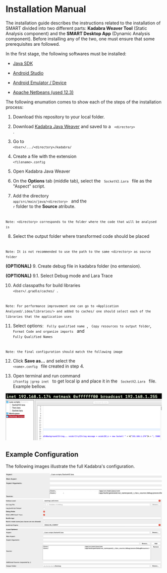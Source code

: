 # Installation Manual

The installation guide describes the instructions related to the installation of SMART divided into two different parts: **Kadabra Weaver Tool** (Static Analysis component) and the **SMART Desktop App** (Dynamic Analysis component). Before installing any of the two, one must ensure that some prerequisites are followed. 

In the first stage, the following softwares must be installed:

  - [Java SDK](https://www.oracle.com/pt/java/technologies/javase/javase-jdk8-downloads.html) 
  
  - [Android Studio](https://developer.android.com/studio?gclid=Cj0KCQjwkZiFBhD9ARIsAGxFX8Aipaq7tc9u3yKlWyLQrfQ1Y5uf4ZeKiN0Oqvc0UDgw2HBcdNHH6joaArRPEALw_wcB&gclsrc=aw.ds)
  
  - [Android Emulator / Device](https://developer.android.com/studio/run/managing-avds)
  
  - [Apache Netbeans (used 12.3)](https://netbeans.apache.org/download/index.html)


The following enumation comes to show each of the steps of the installation process:

 1. Download this repository to your local folder.
 
 
 2. Download [Kadabra Java Weaver](http://specs.fe.up.pt/tools/kadabra/) and saved to a  <code> `<directory>` </code>.
 
  
 3. Go to <code> `<User>/.../<directory>/kadabra/` </code>
 
  
 4. Create a file with the extension <code> `<filename>.config` </code>
  
  
 5. Open Kadabra Java Weaver
   
  
 6. On the **Options** tab (middle tab), select the <code> `SocketV2.Lara` </code> file as the "Aspect" script.
  
  
 7. Add the directory <code> `app/src/main/java/<directory>` </code> and the <code> `r`</code> folder to the **Source** atribute.
  
<code> `Note: <directory> corresponds to the folder where the code that will be analysed is`</code>
  
  
 8. Select the output folder where transformed code should be placed
  
 <code> `Note: It is not recommended to use the path to the same <directory> as source folder` </code>
  
  
 **(OPTIONAL)** 9. Create debug file in kadabra folder (no entension).
  
 **(OPTIONAL)** 9.1. Select Debug mode and Lara Trace
  
  
  10. Add classpaths for build libraries <code> `<User>/.gradle/caches/` </code>. 
  
<code>   `Note: For performance improvement one can go to <Application Analysed/.idea/libraries/> and added to caches/ one should select each of the libraries that the application uses` </code>

  
  11. Select options: <code> `Fully qualified name` </code>, <code> `Copy resources to output folder`</code>, <code> `Format Code and organize imports` </code> and <code> `Fully Qualified Names` </code>
  
<code> `Note: the final configuration should match the following image` </code>


  12. Click **Save as...** and select the <code> `<name>.config` </code> file created in step 4.

   13. Open terminal and run command <code> `ifconfig |grep inet` </code> to get local ip and place it in the <code> ` SocketV2.Lara ` </code> file. Example bellow.
   
   <img src="/Images/ip1.png" alt="ip1"/>
  <img src="/Images/ip2.png" alt="ip2"/>

## Example Configuration

   The following images illustrate the full Kadabra's configuration. 
   
  <img src="/Images/kadabra.png" alt="Configuration"/>
    <img src="/Images/kadabra1.png" alt="Configuration2"/>  <img src="/Images/kadabra2.png" alt="Configuration3"/>
